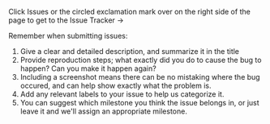 Click Issues or the circled exclamation mark over on the right side of the page to get to the Issue Tracker ->

Remember when submitting issues:
 1. Give a clear and detailed description, and summarize it in the title
 2. Provide reproduction steps; what exactly did you do to cause the bug to happen? Can you make it happen again?
 3. Including a screenshot means there can be no mistaking where the bug occured, and can help show exactly what the problem is.
 4. Add any relevant labels to your issue to help us categorize it.
 5. You can suggest which milestone you think the issue belongs in, or just leave it and we'll assign an appropriate milestone.
